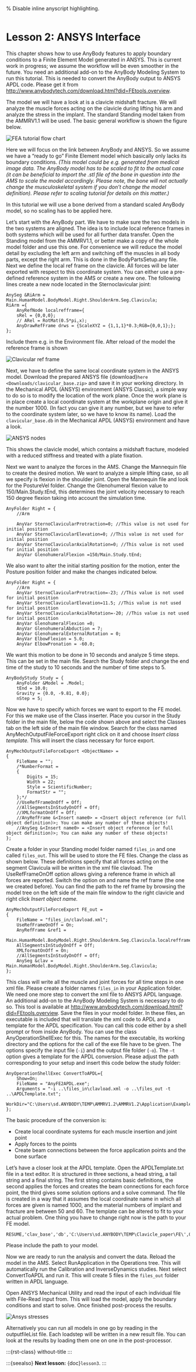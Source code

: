 % Disable inline anyscript highlighting.

```{highlight} none
```

# Lesson 2: ANSYS Interface

This chapter shows how to use AnyBody features to apply boundary
conditions to a Finite Element Model generated in ANSYS. This is current
work in progress; we assume the workflow will be even smoother in the
future. You need an additional add-on to the AnyBody Modeling System to
run this tutorial. This is needed to convert the AnyBody output to ANSYS
APDL code. Please get it from
<http://www.anybodytech.com/download.html?did=FEtools.overview>.

The model we will have a look at is a clavicle midshaft fracture. We
will analyze the muscle forces acting on the clavicle during lifting his
arm and analyze the stress in the implant. The standard Standing model
taken from the AMMRV1.1 will be used. The basic general workflow is
shown the figure below.

![FEA tutorial flow chart](_static/lesson2/image1.png)

Here we will focus on the link between AnyBody and ANSYS. So we assume
we have a “ready to go” Finite Element model which basically only lacks
its boundary conditions. *(This model could be e.g. generated from
medical image data. The AnyBody model has to be scaled to fit to the
actual case (it can be beneficial to import the .stl file of the bone in
question into the AMS to scale the model accordingly. Please note, the
bone will not actually change the musculoskeletal system if you don’t
change the model definition). Please refer to scaling tutorial for
details on this matter.)*

In this tutorial we will use a bone derived from a standard scaled
AnyBody model, so no scaling has to be applied here.

Let’s start with the AnyBody part. We have to make sure the two models
in the two systems are aligned. The idea is to include local reference
frames in both systems which will be used for all further data transfer.
Open the Standing model from the AMMRV1.1, or better make a copy of the
whole model folder and use this one. For convenience we will reduce the
model detail by excluding the left arm and switching off the muscles in
all body parts, except the right arm. This is done in the
BodyPartsSetup.any file. Next we define the local ref frame on the
clavicle. All forces will be later exported with respect to this
coordinate system. You can either use a pre-defined reference system in
the AMS or create a new one. The following lines create a new node
located in the Sternoclavicular joint:

```AnyScriptDoc
AnySeg &RiArm = Main.HumanModel.BodyModel.Right.ShoulderArm.Seg.Clavicula;
RiArm ={
    AnyRefNode localrefframe={
    sRel = {0,0,0};
    // ARel = RotMat(0.5*pi,x);
    AnyDrawRefFrame drws = {ScaleXYZ = {1,1,1}*0.3;RGB={0,0,1};};
};
```

Include them e.g. in the Environment file. After reload of the model the
reference frame is shown

![Clavicular ref frame](_static/lesson2/image2.png)

Next, we have to define the same local coordinate system in the ANSYS
model. Download the prepared ANSYS file
{download}`here <Downloads/clavicular_base.zip>` and save it in your working
directory. In the Mechanical APDL (ANSYS) environment (ANSYS Classic), a
simple way to do so is to modify the location of the work plane. Once
the work plane is in place create a local coordinate system at the
workplane origin and give it the number 1000. (In fact you can give it
any number, but we have to refer to the coordinate system later, so we
have to know its name). Load the `clavicular_base.db` in the Mechanical
APDL (ANSYS) environment and have a look.

![ANSYS nodes](_static/lesson2/image3.png)

This shows the clavicle model, which contains a midshaft fracture,
modeled with a reduced stiffness and treated with a plate fixation.

Next we want to analyze the forces in the AMS. Change the Mannequin file
to create the desired motion. We want to analyze a simple lifting case,
so all we specify is flexion in the shoulder joint. Open the Mannequin
file and look for the PostureVel folder. Change the Glenohumeral flexion
value to 150/Main.Study.tEnd, this determines the joint velocity
necessary to reach 150 degree flexion taking into account the simulation
time.

```AnyScriptDoc
AnyFolder Right = {
    //Arm

    AnyVar SternoClavicularProtraction=0; //This value is not used for initial position
    AnyVar SternoClavicularElevation=0; //This value is not used for initial position
    AnyVar SternoClavicularAxialRotation=0; //This value is not used for initial position
    AnyVar GlenohumeralFlexion =150/Main.Study.tEnd;
```

We also want to alter the initial starting position for the motion,
enter the Posture position folder and make the changes indicated below.

```AnyScriptDoc
AnyFolder Right = {
    //Arm
    AnyVar SternoClavicularProtraction=-23; //This value is not used for initial position
    AnyVar SternoClavicularElevation=11.5; //This value is not used for initial position
    AnyVar SternoClavicularAxialRotation=-20; //This value is not used for initial position
    AnyVar GlenohumeralFlexion =0;
    AnyVar GlenohumeralAbduction = 7;
    AnyVar GlenohumeralExternalRotation = 0;
    AnyVar ElbowFlexion = 5.0;
    AnyVar ElbowPronation = -60.0;
```

We want this motion to be done in 10 seconds and analyze 5 time steps.
This can be set in the main file. Search the Study folder and change the
end time of the study to 10 seconds and the number of time steps to 5.

```AnyScriptDoc
AnyBodyStudy Study = {
    AnyFolder &Model = .Model;
    tEnd = 10.0;
    Gravity = {0.0, -9.81, 0.0};
    nStep = 5;
```

Now we have to specify which forces we want to export to the FE model.
For this we make use of the Class inserter. Place you cursor in the
Study folder in the main file, below the code shown above and select the
Classes tab on the left side of the main file window. Search for the
class named AnyMechOutputFileForceExport right click on it and choose
*Insert class template.* This will insert the class necessary for force
export.

```AnyScriptDoc
AnyMechOutputFileForceExport <ObjectName> =
{
    FileName = "";
    /*NumberFormat =
    {
        Digits = 15;
        Width = 22;
        Style = ScientificNumber;
        FormatStr = "";
    };*/
    //UseRefFrameOnOff = Off;
    //AllSegmentsInStudyOnOff = Off;
    //XMLformatOnOff = Off;
    //AnyRefFrame &<Insert name0> = <Insert object reference (or full object definition)>; You can make any number of these objects!
    //AnySeg &<Insert name0> = <Insert object reference (or full object definition)>; You can make any number of these objects!
};
```

Create a folder in your Standing model folder named `files_in` and one
called `files_out`. This will be used to store the FE files. Change the
class as shown below. These definitions specify that all forces acting
on the segment Clavicula will be written in the xml file clavload. The
UseRefFrameOnOff option allows giving a reference frame in which all
forces are reported. Switch the option on and name the ref frame (the
one we created before). You can find the path to the ref frame by
browsing the model tree on the left side of the main file window to the
right clavicle and right click *Insert object name.*

```AnyScriptDoc
AnyMechOutputFileForceExport FE_out =
{
    FileName = "files_in/clavload.xml";
    UseRefFrameOnOff = On;
    AnyRefFrame &ref1 =
    Main.HumanModel.BodyModel.Right.ShoulderArm.Seg.Clavicula.localrefframe;
    AllSegmentsInStudyOnOff = Off;
    XMLformatOnOff = On;
    //AllSegmentsInStudyOnOff = Off;
    AnySeg &clav = Main.HumanModel.BodyModel.Right.ShoulderArm.Seg.Clavicula;
};
```

This class will write all the muscle and joint forces for all time steps
in one xml file. Please create a folder names `files_in` in your
Application folder. We need one more step to convert the xml file to
ANSYS APDL language. An additional add-on to the AnyBody Modeling System
is necessary to do so. This tool is available at
<http://www.anybodytech.com/download.html?did=FEtools.overview>. Save the
files in your model folder. In these files, an executable is included
that will translate the xml code to APDL and a template for the APDL
specification. You can call this code either by a shell prompt or from
inside AnyBody. You can use the class AnyOperationShellExec for this.
The names for the executable, its working directory and the options for
the call of the exe file have to be given. The options specify the input
file (`-i`) and the output file folder (`-o`). The `–t` option gives a
template for the APDL conversion. Please adjust the path corresponding
to your setup and insert this code below the study folder:

```AnyScriptDoc
AnyOperationShellExec ConvertToAPDL={
    Show=On;
    FileName = "AnyFE2APDL.exe";
    Arguments = "-i ..\files_in\clavload.xml -o ..\files_out -t ..\APDLTemplate.txt";
    WorkDir="C:\Users\sd.ANYBODY\TEMP\AMMRV1.2\AMMRV1.2\Application\Examples\StandingModel\Converter";
};
```

The basic procedure of the conversion is:

- Create local coordinate systems for each muscle insertion and joint
  point
- Apply forces to the points
- Create beam connections between the force application points and the
  bone surface

Let’s have a closer look at the APDL template. Open the APDLTemplate.txt
file in a text editor. It is structured in three sections, a head
string, a tail string and a final string. The first string contains
basic definitions, the second applies the forces and creates the beam
connections for each force point, the third gives some solution options
and a solve command. The file is created in a way that it assumes the
local coordinate name in which all forces are given is named 1000, and
the material numbers of implant and fracture are between 50 and 60. The
template can be altered to fit to your actual problem. One thing you
have to change right now is the path to your FE model.

```console
RESUME,'clav_base','db','C:\Users\sd.ANYBODY\TEMP\Clavicle_paper\FE\',0,0
```

Please include the path to your model.

Now we are ready to run the analysis and convert the data. Reload the
model in the AMS. Select RunApplication in the Operations tree. This
will automatically run the Calibration and InverseDynamics studies. Next
select ConvertToAPDL and run it. This will create 5 files in the
`files_out` folder written in APDL language.

Open ANSYS Mechanical Utility and read the input of each individual file
with File-Read input from. This will load the model, apply the boundary
conditions and start to solve. Once finished post-process the results.

![Ansys stresses](_static/lesson2/image4.png)

Alternatively you can run all models in one go by reading in the
outputfileList file. Each loadstep will be written in a new result file.
You can look at the results by loading them one on one in the
post-processor.

:::{rst-class} without-title
:::

:::{seealso}
**Next lesson:** {doc}`lesson3`.
:::
